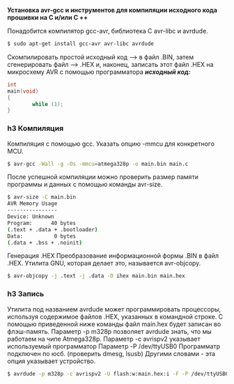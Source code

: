 **Установка avr-gcc и инструментов для компиляции исходного кода прошивки на C и/или C ++**

Понадобится компилятор gcc-avr, библиотека C avr-libc и avrdude. 

```bash
$ sudo apt-get install gcc-avr avr-libc avrdude
```

Скомпилировать простой исходный код  --> в файл .BIN, затем сгенерировать файл --> .HEX и, наконец, записать этот файл .HEX на микросхему AVR с помощью программатора
***исходный код:***
```c
int
main(void)
{
        while (1);
}
```


### h3 Компиляция
Компиляция с помощью gcc. Указать  опцию -mmcu для конкретного MCU.

```bash
$ avr-gcc -Wall -g -Os -mmcu=atmega328p -o main.bin main.c
```

После успешной компиляции можно проверить размер памяти программы и данных с помощью команды avr-size.
```bash
$ avr-size -C main.bin
AVR Memory Usage
----------------
Device: Unknown
Program:      40 bytes
(.text + .data + .bootloader)
Data:          0 bytes
(.data + .bss + .noinit)
```

Генерация .HEX
Преобразование информационной формы .BIN в файл .HEX. Утилита GNU, которая делает это, называется avr-objcopy.
```bash
$ avr-objcopy -j .text -j .data -O ihex main.bin main.hex
```


### h3 Запись
Утилита под названием avrdude может программировать процессоры, используя содержимое файлов .HEX, указанных в командной строке.
С помощью приведенной ниже команды файл main.hex будет записан во флэш-память.
Параметр -p m328p позволяет avrdude знать, что мы работаем на чипе Atmega328p. 
Параметр -c avrispv2 указывает используемый программатор
Параметр -P /dev/ttyUSB0 Программатр подключен по юсб. (проверить dmesg, lsusb)
Другими словами - эта опция указывает устройство.
```bash
$ avrdude -p m328p -c avrispv2 -U flash:w:main.hex:i -F -P /dev/ttyUSB0
```
